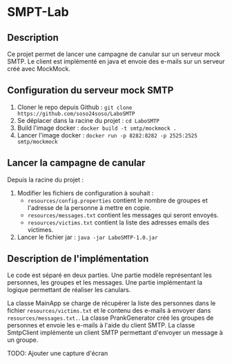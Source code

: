 # SMPT-Lab

## Description
Ce projet permet de lancer une campagne de canular sur un serveur mock SMTP.
Le client est implémenté en java et envoie des e-mails sur un serveur créé avec MockMock.

## Configuration du serveur mock SMTP
1. Cloner le repo depuis Github :
   `git clone https://github.com/soso24soso/LaboSMTP`
2. Se déplacer dans la racine du projet :
   `cd LaboSMTP`
3. Build l'image docker :
   `docker build -t smtp/mockmock .`
4. Lancer l'image docker :
   `docker run -p 8282:8282 -p 2525:2525 smtp/mockmock`

## Lancer la campagne de canular
Depuis la racine du projet :

1. Modifier les fichiers de configuration à souhait :
   - `resources/config.properties` contient le nombre de groupes et l'adresse de la personne à mettre en copie.
   - `resources/messages.txt` contient les messages qui seront envoyés.
   - `resources/victims.txt` contient la liste des adresses emails des victimes.
2. Lancer le fichier jar :
   `java -jar LaboSMTP-1.0.jar`

## Description de l'implémentation
Le code est séparé en deux parties.
Une partie modèle représentant les personnes, les groupes et les messages.
Une partie implémentant la logique permettant de réaliser les canulars.

La classe MainApp se charge de récupérer la liste des personnes dans le
fichier `resources/victims.txt` et le contenu des e-mails à envoyer dans
`resources/messages.txt.`.
La classe PrankGenerator créé les groupes de personnes et envoie les e-mails à l'aide du client SMTP.
La classe SmtpClient implémente un client SMTP permettant d'envoyer un message à un groupe.

TODO: Ajouter une capture d'écran
